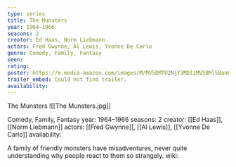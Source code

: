 ```yaml
---
type: series
title: The Munsters
year: 1964–1966
seasons: 2
creator: Ed Haas, Norm Liebmann
actors: Fred Gwynne, Al Lewis, Yvonne De Carlo
genre: Comedy, Family, Fantasy
seen:
rating: 
poster: https://m.media-amazon.com/images/M/MV5BMTU2NjY3MDIzMV5BMl5BanBnXkFtZTcwNzMzMjYyMQ@@._V1_SX300.jpg
trailer_embed: Could not find trailer.
availability:
---
```

The Munsters
![[The Munsters.jpg]]

Comedy, Family, Fantasy
year: 1964–1966
seasons: 2
creator: [[Ed Haas]], [[Norm Liebmann]]
actors: [[Fred Gwynne]], [[Al Lewis]], [[Yvonne De Carlo]]
availability:

A family of friendly monsters have misadventures, never quite understanding why people react to them so strangely.
wiki: 


